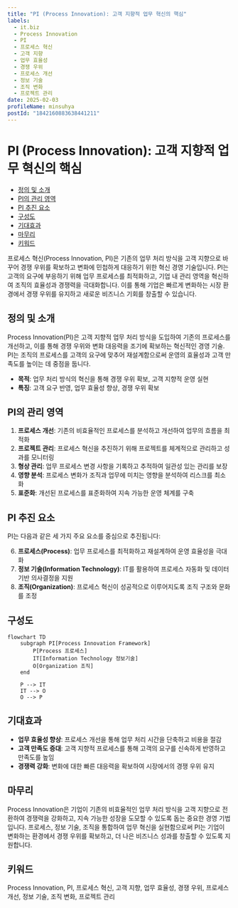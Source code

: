 ```yaml
---
title: "PI (Process Innovation): 고객 지향적 업무 혁신의 핵심"
labels:
  - it.biz
  - Process Innovation
  - PI
  - 프로세스 혁신
  - 고객 지향
  - 업무 효율성
  - 경쟁 우위
  - 프로세스 개선
  - 정보 기술
  - 조직 변화
  - 프로젝트 관리
date: 2025-02-03
profileName: minsuhya
postId: "1842160883638441211"
---
```


# PI (Process Innovation): 고객 지향적 업무 혁신의 핵심

<!-- mtoc-start -->

- [정의 및 소개](#정의-및-소개)
- [PI의 관리 영역](#pi의-관리-영역)
- [PI 추진 요소](#pi-추진-요소)
- [구성도](#구성도)
- [기대효과](#기대효과)
- [마무리](#마무리)
- [키워드](#키워드)

<!-- mtoc-end -->

프로세스 혁신(Process Innovation, PI)은 기존의 업무 처리 방식을 고객 지향으로 바꾸어 경쟁 우위를 확보하고 변화에 민첩하게 대응하기 위한 혁신 경영 기술입니다. PI는 고객의 요구에 부응하기 위해 업무 프로세스를 최적화하고, 기업 내 관리 영역을 혁신하여 조직의 효율성과 경쟁력을 극대화합니다. 이를 통해 기업은 빠르게 변화하는 시장 환경에서 경쟁 우위를 유지하고 새로운 비즈니스 기회를 창출할 수 있습니다.

## 정의 및 소개

Process Innovation(PI)은 고객 지향적 업무 처리 방식을 도입하여 기존의 프로세스를 개선하고, 이를 통해 경쟁 우위와 변화 대응력을 조기에 확보하는 혁신적인 경영 기술. PI는 조직의 프로세스를 고객의 요구에 맞추어 재설계함으로써 운영의 효율성과 고객 만족도를 높이는 데 중점을 둡니다.

- **목적**: 업무 처리 방식의 혁신을 통해 경쟁 우위 확보, 고객 지향적 운영 실현
- **특징**: 고객 요구 반영, 업무 효율성 향상, 경쟁 우위 확보

## PI의 관리 영역

1. **프로세스 개선**: 기존의 비효율적인 프로세스를 분석하고 개선하여 업무의 흐름을 최적화
2. **프로젝트 관리**: 프로세스 혁신을 추진하기 위해 프로젝트를 체계적으로 관리하고 성과를 모니터링
3. **형상 관리**: 업무 프로세스 변경 사항을 기록하고 추적하여 일관성 있는 관리를 보장
4. **영향 분석**: 프로세스 변화가 조직과 업무에 미치는 영향을 분석하여 리스크를 최소화
5. **표준화**: 개선된 프로세스를 표준화하여 지속 가능한 운영 체계를 구축

## PI 추진 요소

PI는 다음과 같은 세 가지 주요 요소를 중심으로 추진됩니다:

6. **프로세스(Process)**: 업무 프로세스를 최적화하고 재설계하여 운영 효율성을 극대화
7. **정보 기술(Information Technology)**: IT를 활용하여 프로세스 자동화 및 데이터 기반 의사결정을 지원
8. **조직(Organization)**: 프로세스 혁신이 성공적으로 이루어지도록 조직 구조와 문화를 조정

## 구성도

```mermaid
flowchart TD
    subgraph PI[Process Innovation Framework]
        P[Process 프로세스]
        IT[Information Technology 정보기술]
        O[Organization 조직]
    end

    P --> IT
    IT --> O
    O --> P
```

## 기대효과

- **업무 효율성 향상**: 프로세스 개선을 통해 업무 처리 시간을 단축하고 비용을 절감
- **고객 만족도 증대**: 고객 지향적 프로세스를 통해 고객의 요구를 신속하게 반영하고 만족도를 높임
- **경쟁력 강화**: 변화에 대한 빠른 대응력을 확보하여 시장에서의 경쟁 우위 유지

## 마무리

Process Innovation은 기업이 기존의 비효율적인 업무 처리 방식을 고객 지향으로 전환하여 경쟁력을 강화하고, 지속 가능한 성장을 도모할 수 있도록 돕는 중요한 경영 기법입니다. 프로세스, 정보 기술, 조직을 통합하여 업무 혁신을 실현함으로써 PI는 기업이 변화하는 환경에서 경쟁 우위를 확보하고, 더 나은 비즈니스 성과를 창출할 수 있도록 지원합니다.

## 키워드

Process Innovation, PI, 프로세스 혁신, 고객 지향, 업무 효율성, 경쟁 우위, 프로세스 개선, 정보 기술, 조직 변화, 프로젝트 관리